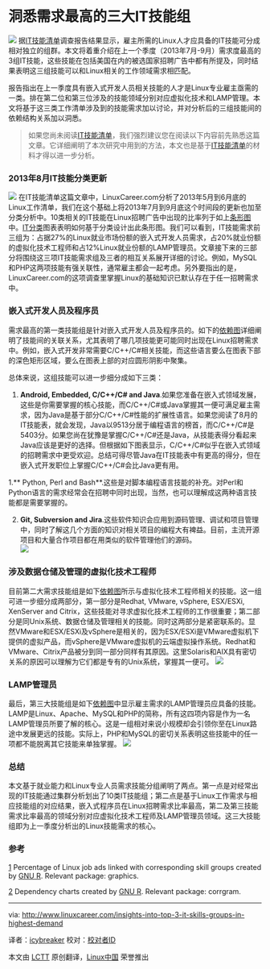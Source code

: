 洞悉需求最高的三大IT技能组
================================================================================
![](http://www.linuxcareer.com/images/linux_it_skills_watch.png)
据[IT技能清单][1]调查报告结果显示，雇主所需的Linux人才应具备的IT技能可分成相对独立的组群。本文将着重介绍在上一个季度（2013年7月-9月）需求度最高的3组IT技能，这些技能在包括美国在内的被选国家招聘广告中都有所提及，同时结果表明这三组技能可以和Linux相关的工作领域需求相匹配。

报告指出在上一季度具有嵌入式开发人员相关技能的人才是Linux专业雇主亟需的一类。排在第二位和第三位涉及的技能领域分别对应虚拟化技术和LAMP管理。本文将基于这三类工作清单涉及到的技能需求加以讨论，并对分析后的三组技能间的依赖结构关系加以洞悉。 

> 如果您尚未阅读[IT技能清单][1]，我们强烈建议您在阅读以下内容前先熟悉这篇文章。它详细阐明了本次研究中用到的方法，本文也是基于[IT技能清单][1]的材料才得以进一步分析。

### 2013年8月IT技能分类更新 ###
![](http://www.linuxcareer.com/images/percentage_of_linux_job_ads_linked_with_corresponding_skill_groups.png)
在IT技能清单这篇文章中，LinuxCareer.com分析了2013年5月到6月底的Linux工作清单，我们在这个基础上将2013年7月到9月底这个时间段的更新也加至分类分析中。10类相关的IT技能在Linux招聘广告中出现的比率列于如上[条形图][1]中。[IT分类][2]图表表明如何基于分类设计出此条形图。我们可以看到，IT技能需求前三组为：占据27%的Linux就业市场份额的嵌入式开发人员需求，占20%就业份额的虚拟化技术工程师和占12%Linux就业份额的LAMP管理员。文章接下来的三部分将围绕这三项IT技能需求组及三者的相互关系展开详细的讨论。例如，MySQL和PHP这两项技能有强关联性，通常雇主都会一起考虑。另外要指出的是，LinuxCareer.com的这项调查里掌握Linux的基础知识已默认存在于任一招聘需求中。

### 嵌入式开发人员及程序员 ###
需求最高的第一类技能组是针对嵌入式开发人员及程序员的。如下的[依赖图][2]详细阐明了技能间的关联关系，尤其表明了哪几项技能更可能同时出现在Linux招聘需求中。例如，嵌入式开发非常需要C/C++/C#相关技能，而这些语言要么在图表下部的深色矩形区域，要么在图表上部的对应圆形阴影中聚集。

总体来说，这组技能可以进一步细分成如下三类：
1. **Android, Embedded, C/C++/C# and Java**.如果您准备在嵌入式领域发展，这些是你需要掌握的核心技能，而C/C++/C#或Java掌握其一便可满足雇主需求，因为Java是基于部分C/C++/C#性能的扩展性语言。如果您阅读了8月的IT技能表，就会发现，Java以9513分居于编程语言的榜首，而C/C++/C#是5403分。如果您尚在犹豫是掌握C/C++/C#还是Java，从技能表得分看起来Java应该是更好的选择。但根据如下图表显示，C/C++/C#似乎在嵌入式领域的招聘需求中更受欢迎。总结可得尽管Java在IT技能表中有更高的得分，但在嵌入式开发职位上掌握C/C++/C#会比Java更有用。

1.** Python, Perl and Bash**.这些是对脚本编程语言技能的补充。对Perl和Python语言的需求经常会在招聘中同时出现，当然，也可以理解成这两种语言技能都是需要掌握的。 

2. **Git, Subversion and Jira**.这些软件知识会应用到源码管理、调试和项目管理中，同时了解这几个方面的知识对相关项目的编程大有裨益。目前，主流开源项目和大量合作项目都在用类似的软件管理他们的源码。	
![](http://www.linuxcareer.com/images/embedded_devices_development_skills_demand_dependency.png)

### 涉及数据仓储及管理的虚拟化技术工程师 ###
目前第二大需求技能组是如下[依赖图][2]所示与虚拟化技术工程师相关的技能。这一组可进一步细分成两部分，第一部分是Redhat, VMware, vSphere, ESX/ESXi, XenServer and Citrix，这些技能对寻求虚拟化技术工程师的工作很重要；第二部分是同Unix系统、数据仓储及管理相关的技能。同时这两部分是紧密联系的。显然VMware和ESX/ESXi及vSphere是相关的，因为ESX/ESXi是VMware虚拟机下提供的虚拟产品，而vSphere是VMware虚拟机的云端虚拟操作系统。Redhat和VMware、Citrix产品被分到同一部分同样有其原因。这里Solaris和AIX具有密切关系的原因可以理解为它们都是专有的Unix系统，掌握其一便可。
![](http://www.linuxcareer.com/images/virtualization_engineering_skills_demand_dependency.png)

### LAMP管理员 ###
最后，第三大技能组是如下[依赖图][2]中显示雇主需求的LAMP管理员应具备的技能。LAMP是Linux、Apache、MySQL和PHP的简称，所有这四项内容是作为一名LAMP管理员所要了解的核心。这是一组相对来说小规模却会引领你至在Linux路途中发展更远的技能。实际上，PHP和MySQL的密切关系表明这些技能中的任一项都不能脱离其它技能来单独掌握。
![](http://www.linuxcareer.com/images/lamp_administrator_skills_demand_dependency.png)

### 总结 ###
本文基于就业能力和Linux专业人员需求技能分组阐明了两点。第一点是对经常出现的IT技能通过集群分析划出了10类IT技能组；第二点是基于Linux工作需求与相应技能组的对应结果，嵌入式程序员在Linux招聘需求比率最高，第二及第三技能需求比率最高的领域分别对应虚拟化技术工程师及LAMP管理员领域。这三大技能组即为上一季度分析出的Linux技能需求的核心。

### 参考 ###
[1] Percentage of Linux job ads linked with corresponding skill groups created by [GNU R][3]. Relevant package: graphics.

[2] Dependency charts created by [GNU R][3]. Relevant package: corrgram.

--------------------------------------------------------------------------------

via: http://www.linuxcareer.com/insights-into-top-3-it-skills-groups-in-highest-demand

译者：[icybreaker](https://github.com/icybreaker) 校对：[校对者ID](https://github.com/校对者ID)

本文由 [LCTT](https://github.com/LCTT/TranslateProject) 原创翻译，[Linux中国](http://linux.cn/) 荣誉推出

[1]:http://www.linuxcareer.com/it-skill-sets
[2]:http://www.linuxcareer.com/images/Linux_jobs_classification_jul_oct_2013.png
[3]:http://www.r-project.org/
